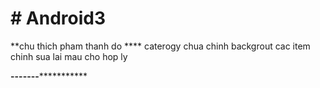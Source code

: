 
<h1 id="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"> # Android3</h1>



**chu thich pham thanh do ****
caterogy chua chinh backgrout
cac item chinh sua lai mau cho hop ly

**********-------*********************
